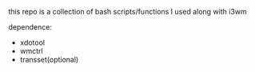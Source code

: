this repo is a collection of bash scripts/functions I used along with i3wm

dependence:
- xdotool
- wmctrl
- transset(optional)
